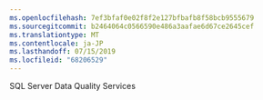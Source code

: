 ```yaml
---
ms.openlocfilehash: 7ef3bfaf0e02f8f2e127bfbafb8f58bcb9555679
ms.sourcegitcommit: b2464064c0566590e486a3aafae6d67ce2645cef
ms.translationtype: MT
ms.contentlocale: ja-JP
ms.lasthandoff: 07/15/2019
ms.locfileid: "68206529"
---
```

SQL Server Data Quality Services
